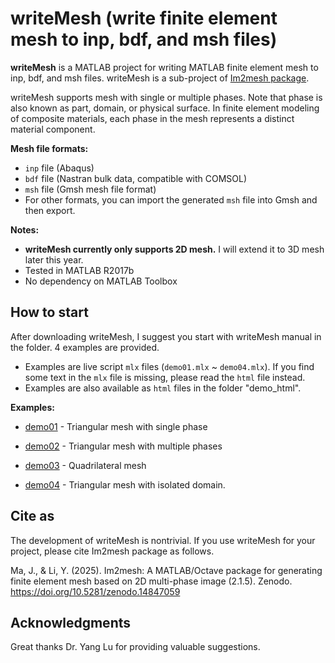 # writeMesh (write finite element mesh to inp, bdf, and msh files)



**writeMesh** is a MATLAB project for writing MATLAB finite element mesh to inp, bdf, and msh files. writeMesh is a sub-project of [Im2mesh package](https://github.com/mjx888/im2mesh). 

writeMesh supports mesh with single or multiple phases. Note that phase is also known as part, domain, or physical surface. In finite element modeling of composite materials, each phase in the mesh represents a distinct material component.



**Mesh file formats:**

- `inp` file (Abaqus)
- `bdf` file (Nastran bulk data, compatible with COMSOL) 
- `msh` file (Gmsh mesh file format)
- For other formats, you can import the generated `msh` file into Gmsh and then export.



**Notes:**

- **writeMesh currently only supports 2D mesh.** I will extend it to 3D mesh later this year.
- Tested in MATLAB R2017b
- No dependency on MATLAB Toolbox



## How to start

After downloading writeMesh, I suggest you start with writeMesh manual in the folder. 4 examples are provided. 

- Examples are live script `mlx` files (`demo01.mlx` ~ `demo04.mlx`). If you find some text in the `mlx` file is missing, please read the `html` file instead.
- Examples are also available as `html` files in the folder "demo_html".

**Examples:**

- [demo01](https://mjx888.github.io/im2mesh_demo_html/demo01.html) - Triangular mesh with single phase

- [demo02](https://mjx888.github.io/im2mesh_demo_html/demo02.html) - Triangular mesh with multiple phases

- [demo03](https://mjx888.github.io/im2mesh_demo_html/demo03.html) - Quadrilateral mesh

- [demo04](https://mjx888.github.io/im2mesh_demo_html/demo04.html) - Triangular mesh with isolated domain.

  

## Cite as

The development of writeMesh is nontrivial. If you use writeMesh for your project, please cite Im2mesh package as follows.

Ma, J., & Li, Y. (2025). Im2mesh: A MATLAB/Octave package for generating finite element mesh based on 2D multi-phase image (2.1.5). Zenodo. https://doi.org/10.5281/zenodo.14847059



## Acknowledgments

Great thanks Dr. Yang Lu for providing valuable suggestions.
